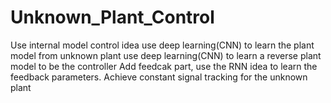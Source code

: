 # Unknown_Plant_Control
Use internal model control idea
use deep learning(CNN) to learn the plant model from unknown plant
use deep learning(CNN) to learn a reverse plant model to be the controller
Add feedcak part, use the RNN idea to learn the feedback parameters.
Achieve constant signal tracking for the unknown plant
